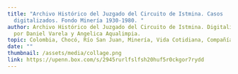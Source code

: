 ```yaml
---
title: "Archivo Histórico del Juzgado del Circuito de Istmina. Casos
  digitalizados. Fondo Minería 1930-1980. "
author: Archivo Histórico del Juzgado del Circuito de Istmina. Digitalización
  por Daniel Varela y Angelica Aqualimpia.
topic: Colombia, Chocó, Río San Juan, Minería, Vida Cotidiana, Compañías extranjeras
date: ""
thumbnail: /assets/media/collage.png
link: https://upenn.box.com/s/2945rurlfslfsh20huf5r0ckgor7rydd
---
```

